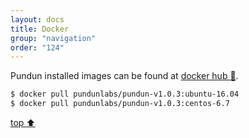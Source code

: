 ```yaml
---
layout: docs
title: Docker
group: "navigation"
order: "124"
---
```


Pundun installed images can be found at [docker hub :link:](https://hub.docker.com/u/pundunlabs/).

```sh
$ docker pull pundunlabs/pundun-v1.0.3:ubuntu-16.04
$ docker pull pundunlabs/pundun-v1.0.3:centos-6.7
```

[top :arrow_up:](#)

